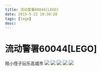 ```yaml
---
title: 流动警署60044[LEGO]
date: 2015-5-22 18:30:20
tags: [lego]
desc: 
---
```


# 流动警署60044[LEGO]

陪小侄子玩乐高城市
![](https://cdn.yangguangxi.com/web800/CAM00058.jpg)
![](https://cdn.yangguangxi.com/web800/CAM00064.jpg)
![](https://cdn.yangguangxi.com/web800/CAM00066.jpg)
![](https://cdn.yangguangxi.com/web800/CAM00075.jpg)
![](https://cdn.yangguangxi.com/web800/CAM00077.jpg)

